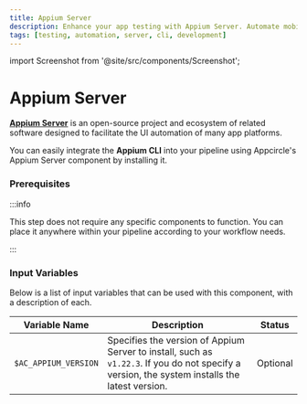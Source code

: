 ```yaml
---
title: Appium Server
description: Enhance your app testing with Appium Server. Automate mobile app testing across platforms for better efficiency and accuracy in development.
tags: [testing, automation, server, cli, development]
---
```



import Screenshot from '@site/src/components/Screenshot';

# Appium Server

[**Appium Server**](https://appium.io/docs/en/latest/) is an open-source project and ecosystem of related software designed to facilitate the UI automation of many app platforms.

You can easily integrate the **Appium CLI** into your pipeline using Appcircle's Appium Server component by installing it.

### Prerequisites

:::info

This step does not require any specific components to function. You can place it anywhere within your pipeline according to your workflow needs.

:::

### Input Variables

Below is a list of input variables that can be used with this component, with a description of each.

<Screenshot url='https://cdn.appcircle.io/docs/assets/BE2795-appiumInput.png' />

| Variable Name                 | Description                                    | Status           |
|-------------------------------|------------------------------------------------|------------------|
| `$AC_APPIUM_VERSION`          | Specifies the version of Appium Server to install, such as `v1.22.3`. If you do not specify a version, the system installs the latest version. | Optional |